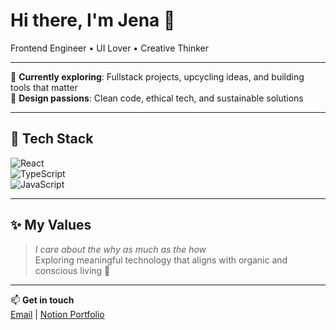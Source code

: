 # Hi there, I'm Jena 🖖

Frontend Engineer • UI Lover • Creative Thinker

---

🌱 **Currently exploring**: Fullstack projects, upcycling ideas, and building tools that matter  
🎨 **Design passions**: Clean code, ethical tech, and sustainable solutions  

---

## 🧰 Tech Stack

![React](https://img.shields.io/badge/React-20232A?logo=react&logoColor=61DAFB)  
![TypeScript](https://img.shields.io/badge/TypeScript-20232A?logo=typescript&logoColor=61DAFB)  
![JavaScript](https://img.shields.io/badge/JavaScript-F7DF1E?logo=javascript&logoColor=black)  

---

## ✨ My Values

> *I care about the why as much as the how*  
Exploring meaningful technology that aligns with organic and conscious living 🌿

---

📫 **Get in touch**  
[Email](jena.sarcastic.creator@gmail.com) | [Notion Portfolio](https://liberating-linen-25e.notion.site/Hi-I-m-Yana-1d212970fae680eb94adec686df2f881)
